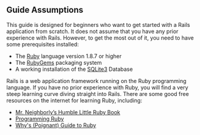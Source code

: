 ## Guide Assumptions

This guide is designed for beginners who want to get started with a Rails application from scratch. It does not assume that you have any prior experience with Rails. However, to get the most out of it, you need to have some prerequisites installed:

* The [Ruby](http://www.ruby-lang.org/en/downloads) language version 1.8.7 or higher
* The [RubyGems](http://rubyforge.org/frs/?group_id=126) packaging system
* A working installation of the [SQLite3](http://www.sqlite.org/) Database

Rails is a web application framework running on the Ruby programming language. If you have no prior experience with Ruby, you will find a very steep learning curve diving straight into Rails. There are some good free resources on the internet for learning Ruby, including:

* [Mr. Neighborly’s Humble Little Ruby Book](http://www.humblelittlerubybook.com/)
* [Programming Ruby](http://www.ruby-doc.org/docs/ProgrammingRuby/)
* [Why's (Poignant) Guide to Ruby](http://mislav.uniqpath.com/poignant-guide/)